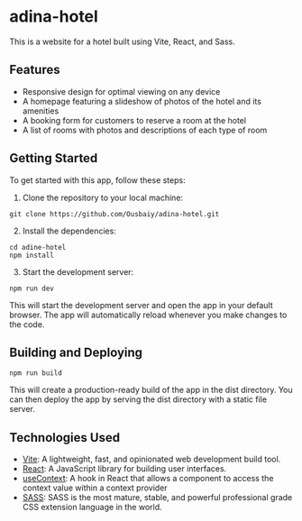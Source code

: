 
# adina-hotel

This is a website for a hotel built using Vite, React, and Sass.



## Features

- Responsive design for optimal viewing on any device
- A homepage featuring a slideshow of photos of the hotel and its amenities
- A booking form for customers to reserve a room at the hotel
- A list of rooms with photos and descriptions of each type of room

## Getting Started

To get started with this app, follow these steps:

1. Clone the repository to your local machine:

```
git clone https://github.com/Ousbaiy/adina-hotel.git
```
2. Install the dependencies:

```
cd adine-hotel
npm install
```
3. Start the development server:

```
npm run dev
```
This will start the development server and open the app in your default browser. The app will automatically reload whenever you make changes to the code.

## Building and Deploying

```
npm run build
```
This will create a production-ready build of the app in the dist directory. You can then deploy the app by serving the dist directory with a static file server.

## Technologies Used

- [Vite](https://vitejs.dev/): A lightweight, fast, and opinionated web development build tool.
- [React](https://reactjs.org/): A JavaScript library for building user interfaces.
- [useContext](https://reactjs.org/docs/hooks-reference.html#usecontext): A hook in React that allows a component to access the context value within a context provider
- [SASS](https://sass-lang.com/): SASS is the most mature, stable, and powerful professional grade CSS extension language in the world.




